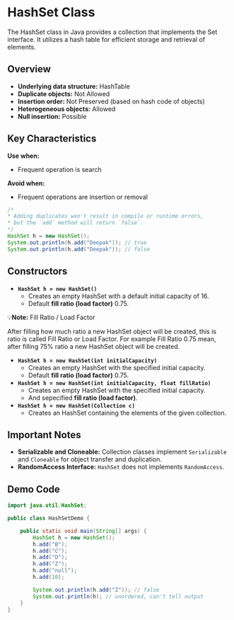 # HashSet Class

The HashSet class in Java provides a collection that implements the Set interface. It utilizes a hash table for efficient storage and retrieval of elements.

## Overview

- **Underlying data structure:** HashTable
- **Duplicate objects:** Not Allowed
- **Insertion order:** Not Preserved (based on hash code of objects)
- **Heterogeneous objects:** Allowed
- **Null insertion:** Possible

## Key Characteristics

**Use when:**

- Frequent operation is search

**Avoid when:**

- Frequent operations are insertion or removal

```java
/*
* Adding duplicates won't result in compile or runtime errors,
* but the `add` method will return `false`.
*/
HashSet h = new HashSet();
System.out.println(h.add("Deepak")); // true
System.out.println(h.add("Deepak")); // false
```

## Constructors

- **`HashSet h = new HashSet()`**
  - Creates an empty HashSet with a default initial capacity of 16.
  - Default **fill ratio (load factor)** 0.75.

:bulb:**Note:** Fill Ratio / Load Factor

After filling how much ratio a new HashSet object will be created, this is ratio is called Fill Ratio or Load Factor. For example Fill Ratio 0.75 mean, after filling 75% ratio a new HashSet object will be created.

- **`HashSet h = new HashSet(int initialCapacity)`**
  - Creates an empty HashSet with the specified initial capacity.
  - Default **fill ratio (load factor)** 0.75.
- **`HashSet h = new HashSet(int initialCapacity, float fillRatio)`**
  - Creates an empty HashSet with the specified initial capacity.
  - And sepecified **fill ratio (load factor)**.
- **`HashSet h = new HashSet(Collection c)`**
  - Creates an HashSet containing the elements of the given collection.

## Important Notes

- **Serializable and Cloneable:** Collection classes implement `Serializable` and `Cloneable` for object transfer and duplication.
- **RandomAccess Interface:** `HashSet` does not implements `RandomAccess`.

## Demo Code

```java
import java.util.HashSet;

public class HashSetDemo {

    public static void main(String[] args) {
        HashSet h = new HashSet();
        h.add("B");
        h.add("C");
        h.add("D");
        h.add("Z");
        h.add("null");
        h.add(10);

        System.out.println(h.add("Z")); // false
        System.out.println(h); // unordered, can't tell output
    }
}
```

